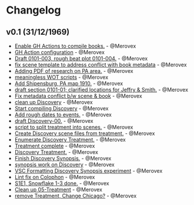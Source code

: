 # Changelog

## v0.1 (31/12/1969)
- [Enable GH Actions to compile books.](https://github.com/Merovex/strand-series/commit/9bb290342ada247d4b63b95298762c7269ffcaae) - @Merovex
- [GH Action configuration](https://github.com/Merovex/strand-series/commit/295b6acd7d441609211946d331c38f8f58b36e17) - @Merovex
- [Draft 0101-003, rough beat plot 0101-004.](https://github.com/Merovex/strand-series/commit/d555ef50a59f16fa0694ce8cc067d86449572093) - @Merovex
- [fix scene template to address conflict with book metadata](https://github.com/Merovex/strand-series/commit/61dc8f9cc87d2bbee1b2cdb0f2a51d978a1fb101) - @Merovex
- [Adding PDF of research on PA area.](https://github.com/Merovex/strand-series/commit/36fe252d2a4d619dd016ae1ecd4884b99ce69f02) - @Merovex
- [meaningless WOT scripts](https://github.com/Merovex/strand-series/commit/a411ad8b4db99338bbae5e3feb8bf71a6c9b02a5) - @Merovex
- [Add Shipensburg, PA map 1910.](https://github.com/Merovex/strand-series/commit/4583a35b421f1d2b34cfa3b482c86ef064779099) - @Merovex
- [draft section 0101-01; clarified locations for Jeffry & Smith.](https://github.com/Merovex/strand-series/commit/68fa6063649e10943068e102d49295a90a07947d) - @Merovex
- [Fix metadata conflict b/w scene & book](https://github.com/Merovex/strand-series/commit/35f45f449158688ed9c8b44607d106db7917e71d) - @Merovex
- [clean up Discovery](https://github.com/Merovex/strand-series/commit/b1e569b34d9406f3441df474108d8a80df1762cb) - @Merovex
- [Start compiling Discovery](https://github.com/Merovex/strand-series/commit/1cac1892f60c8e5d09c11b56b7f01aa99f90ddc4) - @Merovex
- [Add rough dates to events.](https://github.com/Merovex/strand-series/commit/452a63109ad589f114b21d33f05343fe01f7e81f) - @Merovex
- [draft Discovery-00.](https://github.com/Merovex/strand-series/commit/7f4bcda3a27c3b9a4df5c55507125684aba111f3) - @Merovex
- [script to split treatment into scenes.](https://github.com/Merovex/strand-series/commit/f66fd4b06ca6e763076706b28d3f5efd123e691f) - @Merovex
- [Create Discovery scene files from treatment.](https://github.com/Merovex/strand-series/commit/d34355f012f5d758dfc10fb5d389de55f195ce28) - @Merovex
- [Enumerate Discovery Treatment.](https://github.com/Merovex/strand-series/commit/fef5fd16fc26e37fa6d096bbc301624640566986) - @Merovex
- [Treatment complete](https://github.com/Merovex/strand-series/commit/5ec1b75f7310f614308e67d28af3b406f7c15986) - @Merovex
- [Discovery Treatment.](https://github.com/Merovex/strand-series/commit/551e936ab2129c7d157c4400134d8b178a4b5f22) - @Merovex
- [Finish Discovery Synopsis.](https://github.com/Merovex/strand-series/commit/441d117d3a6f7d7fae1cf4d4a489565638d4adfe) - @Merovex
- [synopsis work on Discovery](https://github.com/Merovex/strand-series/commit/fa9e41a8931993707073ef778ca340ea2d93506a) - @Merovex
- [VSC Formatting Discovery Synopsis experiment](https://github.com/Merovex/strand-series/commit/7c0fce58b9e5087f6b7e0933badf383dbad4d14b) - @Merovex
- [Lint fix on Colophon](https://github.com/Merovex/strand-series/commit/5a1ac36ad5e8d07ebde3e56513e09a0bbe2dc8a2) - @Merovex
- [S1E1, Snowflake 1-3 done.](https://github.com/Merovex/strand-series/commit/d8c3bf17f9e76843ccdb52a5c25a20344ab27ad6) - @Merovex
- [Clean up 05-Treatment](https://github.com/Merovex/strand-series/commit/58f555913e0d9e6bd16bdfaeb4e7f92103953786) - @Merovex
- [remove Treatment, Change Chicago?](https://github.com/Merovex/strand-series/commit/8cf75eeb6e8a9c619ce2d578cf876e8e83121d62) - @Merovex
